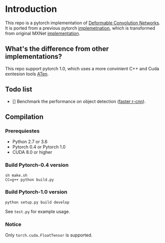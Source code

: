 # Introduction

This repo is a pytorch implementation of [Deformable Convolution Networks](https://arxiv.org/abs/1703.06211). It is ported from a previous pytorch [implemetnation](https://github.com/1zb/deformable-convolution-pytorch), which is transformed from original MXNet [implementation](https://github.com/msracver/Deformable-ConvNets).

## What's the difference from other implementations?

This repo support pytorch 1.0, which uses a more convinient C++ and Cuda exntesion tools [ATen](https://github.com/zdevito/ATen). 

## Todo list

- [] Benchmark the performance on object detection ([faster r-cnn](https://github.com/jwyang/faster-rcnn.pytorch)).

## Compilation

### Prerequiestes

* Python 2.7 or 3.6
* Pytorch 0.4 or Pytorch 1.0
* CUDA 8.0 or higher

### Build Pytorch-0.4 version

```
sh make.sh
CC=g++ python build.py
```

### Build Pytorch-1.0 version

```
python setup.py build develop
```

See `test.py` for example usage.

### Notice
Only `torch.cuda.FloatTensor` is supported.


